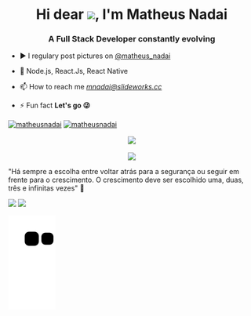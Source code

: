 <h1 align="center">Hi dear <img src="https://raw.githubusercontent.com/kaueMarques/kaueMarques/master/hi.gif" width="30px">, I'm Matheus Nadai</h1>
<h3 align="center">A Full Stack Developer constantly evolving</h3>



- ▶️ I regulary post pictures on <a href="https://www.instagram.com/matheus_nadai/"> @matheus_nadai </a>

- 🚀 Node.js, React.Js, React Native

- 📫 How to reach me *mnadai@slideworks.cc*

- ⚡ Fun fact **Let's go 😜**


<p align="center">

<a href="https://www.linkedin.com/in/matheus-de-nadai-a63519211/" target="blank"><img align="center" src="https://cdn.jsdelivr.net/npm/simple-icons@3.0.1/icons/linkedin.svg" alt="matheusnadai" height="20" width="20" /></a>
<a href="https://instagram.com/matheus_nadai" target="blank"><img align="center" src="https://cdn.jsdelivr.net/npm/simple-icons@3.0.1/icons/instagram.svg" alt="matheusnadai" height="20" width="20" /></a>
</p>



<p align="center">
  <img align="center" src="https://github-readme-stats.vercel.app/api?username=MatheusNadai&show_icons=true&theme=react" />
</p>
<p align="center">
  <img align="center" src="https://github-readme-stats.vercel.app/api/top-langs/?username=MatheusNadai&theme=react" />
</p>

"Há sempre a escolha entre voltar atrás para a segurança ou seguir em frente para o crescimento. O crescimento deve ser escolhido uma, duas, três e infinitas vezes" 🤯

<div>  
  <a href = "mailto:matheusnadai1604@gmail.com" target="_blank"><img src="https://img.shields.io/badge/-Gmail-%23333?style=for-the-badge&logo=gmail&logoColor=white"></a>
  <a href="https://www.linkedin.com/in/MatheusNadai/" target="_blank"><img src="https://img.shields.io/badge/-LinkedIn-%230077B5?style=for-the-badge&logo=linkedin&logoColor=white"></a>
  
  ![Snake animation](https://github.com/DiegoRafaelCF/DiegoRafaelCF/blob/output/github-contribution-grid-snake.svg)
</div>
